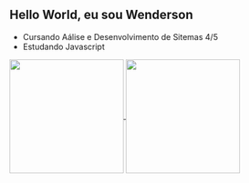 ## Hello World, eu sou Wenderson 

- Cursando Aálise e Desenvolvimento de Sitemas 4/5
- Estudando Javascript



<a href="https://github.com/WendersonAlexandre/github-readme-stats">
  <img height=200 align="center" src="https://github-readme-stats.vercel.app/api?username=WendersonAlexandre" />
</a>
<a href="https://github.com/WendersonAlexandre/convoychat">
  <img height=200 align="center" src="https://github-readme-stats.vercel.app/api/top-langs?username=WendersonAlexandre&layout=compact&langs_count=8&card_width=320" />
</a>




  




